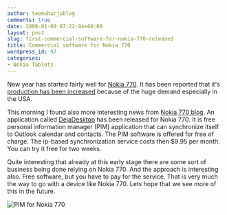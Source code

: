 ```yaml
---
author: teemuharjublog
comments: true
date: 2006-01-09 07:22:04+00:00
layout: post
slug: first-commercial-software-for-nokia-770-released
title: Commercial software for Nokia 770
wordpress_id: 97
categories:
- Nokia Tablets
---
```


New year has started fairly well for [Nokia 770](http://www.nokia.com/770). It has been reported that it's [production has been increased](http://nokia770.com/287) because of the huge demand especially in the USA.

This morning I found also more interesting news from [Nokia 770 blog](http://www.nokia770.com).  An application called [DejaDesktop](http://www.dejadesktop.com/) has been released for Nokia 770. It is free personal information manager (PIM) application that can synchronize itself to Outlook calendar and contacts.  The PIM software is offered for free of charge. The ip-based synchronization service costs then $9.95 per month. You can try it free for two weeks.

Quite interesting that already at this early stage there are some sort of business being done relying on Nokia 770. And the approach is interesting also. Free software, but you have to pay for the service. That is very much the way to go with a device like Nokia 770. Lets hope that we see more of this in the future.

![PIM for Nokia 770](/wp-content/770nokia370.jpg)
